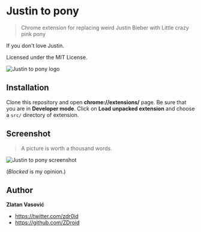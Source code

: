 # Justin to pony

> Chrome extension for replacing weird Justin Bieber with Little crazy pink
pony

If you don't love Justin.

Licensed under the MIT License.

![Justin to pony logo](https://raw.github.com/ZDroid/justin-to-pony/master/src/icon-128.png)

## Installation

Clone this repository and open **chrome://extensions/** page. Be sure that you
are in **Developer mode**. Click on **Load unpacked extension** and choose a
`src/` directory of extension.

## Screenshot

> A picture is worth a thousand words.

![Justin to pony screenshot](https://raw.github.com/ZDroid/justin-to-pony/master/screenshot.png)

(*Blocked* is my opinion.)

## Author

**Zlatan Vasović**

* <https://twitter.com/zdr0id>
* <https://github.com/ZDroid>